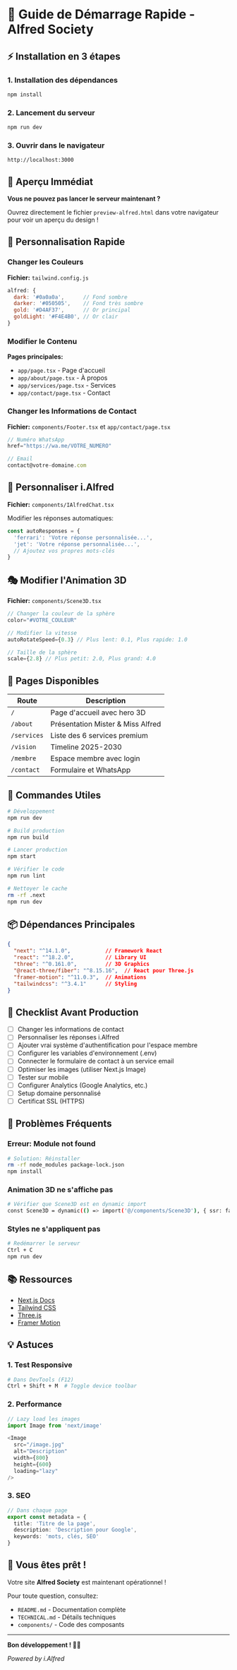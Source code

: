 # 🚀 Guide de Démarrage Rapide - Alfred Society

## ⚡ Installation en 3 étapes

### 1. Installation des dépendances
```bash
npm install
```

### 2. Lancement du serveur
```bash
npm run dev
```

### 3. Ouvrir dans le navigateur
```
http://localhost:3000
```

## 📱 Aperçu Immédiat

**Vous ne pouvez pas lancer le serveur maintenant ?**

Ouvrez directement le fichier `preview-alfred.html` dans votre navigateur pour voir un aperçu du design !

## 🎨 Personnalisation Rapide

### Changer les Couleurs

**Fichier:** `tailwind.config.js`

```javascript
alfred: {
  dark: '#0a0a0a',      // Fond sombre
  darker: '#050505',    // Fond très sombre
  gold: '#D4AF37',      // Or principal
  goldLight: '#F4E4B0', // Or clair
}
```

### Modifier le Contenu

**Pages principales:**
- `app/page.tsx` - Page d'accueil
- `app/about/page.tsx` - À propos
- `app/services/page.tsx` - Services
- `app/contact/page.tsx` - Contact

### Changer les Informations de Contact

**Fichier:** `components/Footer.tsx` et `app/contact/page.tsx`

```typescript
// Numéro WhatsApp
href="https://wa.me/VOTRE_NUMERO"

// Email
contact@votre-domaine.com
```

## 🤖 Personnaliser i.Alfred

**Fichier:** `components/IAlfredChat.tsx`

Modifier les réponses automatiques:

```typescript
const autoResponses = {
  'ferrari': 'Votre réponse personnalisée...',
  'jet': 'Votre réponse personnalisée...',
  // Ajoutez vos propres mots-clés
}
```

## 🎭 Modifier l'Animation 3D

**Fichier:** `components/Scene3D.tsx`

```typescript
// Changer la couleur de la sphère
color="#VOTRE_COULEUR"

// Modifier la vitesse
autoRotateSpeed={0.3} // Plus lent: 0.1, Plus rapide: 1.0

// Taille de la sphère
scale={2.8} // Plus petit: 2.0, Plus grand: 4.0
```

## 📄 Pages Disponibles

| Route | Description |
|-------|-------------|
| `/` | Page d'accueil avec hero 3D |
| `/about` | Présentation Mister & Miss Alfred |
| `/services` | Liste des 6 services premium |
| `/vision` | Timeline 2025-2030 |
| `/membre` | Espace membre avec login |
| `/contact` | Formulaire et WhatsApp |

## 🔧 Commandes Utiles

```bash
# Développement
npm run dev

# Build production
npm run build

# Lancer production
npm start

# Vérifier le code
npm run lint

# Nettoyer le cache
rm -rf .next
npm run dev
```

## 📦 Dépendances Principales

```json
{
  "next": "^14.1.0",           // Framework React
  "react": "^18.2.0",          // Library UI
  "three": "^0.161.0",         // 3D Graphics
  "@react-three/fiber": "^8.15.16",  // React pour Three.js
  "framer-motion": "^11.0.3",  // Animations
  "tailwindcss": "^3.4.1"      // Styling
}
```

## 🎯 Checklist Avant Production

- [ ] Changer les informations de contact
- [ ] Personnaliser les réponses i.Alfred
- [ ] Ajouter vrai système d'authentification pour l'espace membre
- [ ] Configurer les variables d'environnement (.env)
- [ ] Connecter le formulaire de contact à un service email
- [ ] Optimiser les images (utiliser Next.js Image)
- [ ] Tester sur mobile
- [ ] Configurer Analytics (Google Analytics, etc.)
- [ ] Setup domaine personnalisé
- [ ] Certificat SSL (HTTPS)

## 🚨 Problèmes Fréquents

### Erreur: Module not found
```bash
# Solution: Réinstaller
rm -rf node_modules package-lock.json
npm install
```

### Animation 3D ne s'affiche pas
```bash
# Vérifier que Scene3D est en dynamic import
const Scene3D = dynamic(() => import('@/components/Scene3D'), { ssr: false })
```

### Styles ne s'appliquent pas
```bash
# Redémarrer le serveur
Ctrl + C
npm run dev
```

## 📚 Ressources

- [Next.js Docs](https://nextjs.org/docs)
- [Tailwind CSS](https://tailwindcss.com/docs)
- [Three.js](https://threejs.org/docs)
- [Framer Motion](https://www.framer.com/motion)

## 💡 Astuces

### 1. Test Responsive
```bash
# Dans DevTools (F12)
Ctrl + Shift + M  # Toggle device toolbar
```

### 2. Performance
```typescript
// Lazy load les images
import Image from 'next/image'

<Image 
  src="/image.jpg" 
  alt="Description" 
  width={800} 
  height={600}
  loading="lazy"
/>
```

### 3. SEO
```typescript
// Dans chaque page
export const metadata = {
  title: 'Titre de la page',
  description: 'Description pour Google',
  keywords: 'mots, clés, SEO'
}
```

## 🎉 Vous êtes prêt !

Votre site **Alfred Society** est maintenant opérationnel !

Pour toute question, consultez:
- `README.md` - Documentation complète
- `TECHNICAL.md` - Détails techniques
- `components/` - Code des composants

---

**Bon développement ! 🎩✨**

*Powered by i.Alfred*
